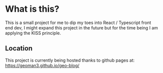 # What is this?

This is a small project for me to dip my toes into React / Typescript front end dev, I might expand this project in the future but for the time being I am applying the KISS principle.

## Location

This project is currently being hosted thanks to github pages at: https://geoman3.github.io/geo-blog/